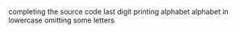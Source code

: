 completing the source code
last digit
printing alphabet
alphabet in lowercase
omitting some letters
